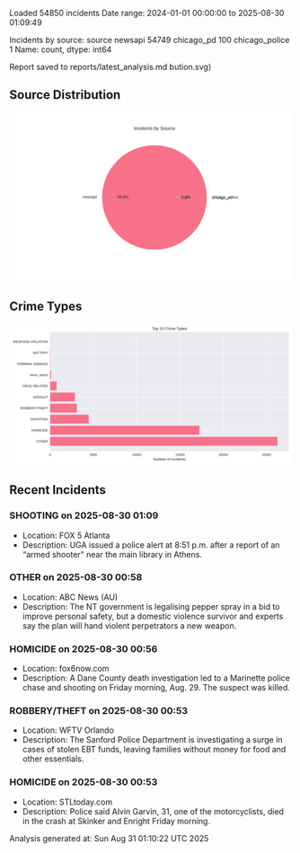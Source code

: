 
Loaded 54850 incidents
Date range: 2024-01-01 00:00:00 to 2025-08-30 01:09:49

Incidents by source:
source
newsapi           54749
chicago_pd          100
chicago_police        1
Name: count, dtype: int64

Report saved to reports/latest_analysis.md
bution.svg)

## Source Distribution
![Source Distribution](images/source_distribution.svg)

## Crime Types
![Crime Types](images/crime_types.svg)

## Recent Incidents

### SHOOTING on 2025-08-30 01:09
- Location: FOX 5 Atlanta
- Description: UGA issued a police alert at 8:51 p.m. after a report of an “armed shooter" near the main library in Athens.


### OTHER on 2025-08-30 00:58
- Location: ABC News (AU)
- Description: The NT government is legalising pepper spray in a bid to improve personal safety, but a domestic violence survivor and experts say the plan will hand violent perpetrators a new weapon.


### HOMICIDE on 2025-08-30 00:56
- Location: fox6now.com
- Description: A Dane County death investigation led to a Marinette police chase and shooting on Friday morning, Aug. 29. The suspect was killed.


### ROBBERY/THEFT on 2025-08-30 00:53
- Location: WFTV Orlando
- Description: The Sanford Police Department is investigating a surge in cases of stolen EBT funds, leaving families without money for food and other essentials.


### HOMICIDE on 2025-08-30 00:53
- Location: STLtoday.com
- Description: Police said Alvin Garvin, 31, one of the motorcyclists, died in the crash at Skinker and Enright Friday morning.

Analysis generated at: Sun Aug 31 01:10:22 UTC 2025
